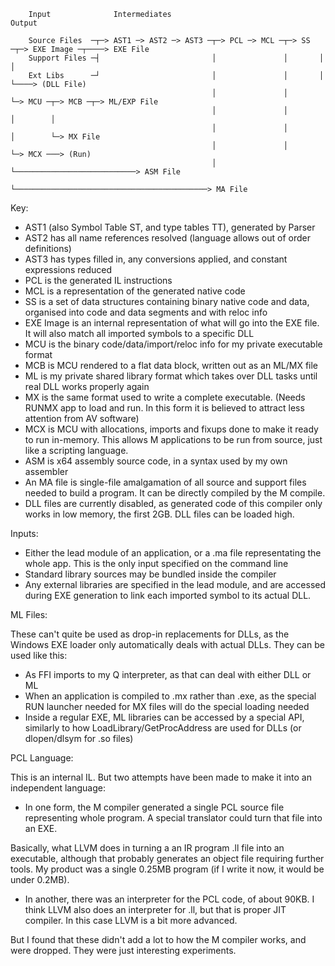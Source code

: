 ````
    Input              Intermediates                                                       Output
    
    Source Files  ─┬─> AST1 ─> AST2 ─> AST3 ─┬─> PCL ─> MCL ─┬─> SS ─┬─> EXE Image ─┬────> EXE File
    Support Files ─┤                         │               │       │              │
    Ext Libs      ─┘                         │               │       │              └────> (DLL File)
                                             │               │       └─> MCU ─┬─> MCB ─┬─> ML/EXP File
                                             │               │                │        │
                                             │               │                │        └─> MX File
                                             │               │                └─> MCX ───> (Run)
                                             │               └───────────────────────────> ASM File
                                             └───────────────────────────────────────────> MA File
````

Key:

* AST1 (also Symbol Table ST, and type tables TT), generated by Parser
* AST2 has all name references resolved (language allows out of order definitions)
* AST3 has types filled in, any conversions applied, and constant expressions reduced
* PCL is the generated IL instructions
* MCL is a representation of the generated native code
* SS is a set of data structures containing binary native code and data, organised
  into code and data segments and with reloc info
* EXE Image is an internal representation of what will go into the EXE file. It will
  also match all imported symbols to a specific DLL
* MCU is the binary code/data/import/reloc info for my private executable format
* MCB is MCU rendered to a flat data block, written out as an ML/MX file
* ML is my private shared library format which takes over DLL tasks until
  real DLL works properly again
* MX is the same format used to write a complete executable. (Needs RUNMX app
  to load and run. In this form it is believed to attract less attention from AV software)
* MCX is MCU with allocations, imports and fixups done to make it ready to run
  in-memory. This allows M applications to be run from source, just like a scripting language.
* ASM is x64 assembly source code, in a syntax used by my own assembler
* An MA file is single-file amalgamation of all source and support files needed to
  build a program. It can be directly compiled by the M compile.
* DLL files are currently disabled, as generated code of this compiler only
  works in low memory, the first 2GB. DLL files can be loaded high.

Inputs:

* Either the lead module of an application, or a .ma file representating the whole app.
  This is the only input specified on the command line
* Standard library sources may be bundled inside the compiler
* Any external libraries are specified in the lead module, and are accessed
  during EXE generation to link each imported symbol to its actual DLL.

ML Files:

These can't quite be used as drop-in replacements for DLLs, as the Windows EXE loader
only automatically deals with actual DLLs. They can be used like this:

* As FFI imports to my Q interpreter, as that can deal with either DLL or ML
* When an application is compiled to .mx rather than .exe, as the special RUN
  launcher needed for MX files will do the special loading needed
* Inside a regular EXE, ML libraries can be accessed by a special API,
  similarly to how LoadLibrary/GetProcAddress are used for DLLs (or dlopen/dlsym
  for .so files)

PCL Language:

This is an internal IL. But two attempts have been made to make it into an
independent language:

* In one form, the M compiler generated a single PCL source file representing
  whole program. A special translator could turn that file into an EXE.

Basically, what LLVM does in turning a an IR program .ll file into an executable, although
that probably generates an object file requiring further tools. My product was a single
0.25MB program (if I write it now, it would be under 0.2MB).

* In another, there was an interpreter for the PCL code, of about 90KB. I think
LLVM also does an interpreter for .ll, but that is proper JIT compiler. In this case
LLVM is a bit more advanced.

But I found that these didn't add a lot to how the M compiler works, and were dropped.
They were just interesting experiments.
